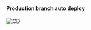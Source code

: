 #### Production branch auto deploy
![CD](https://github.com/kxorg/ticket-system/actions/workflows/deploy.yml/badge.svg)